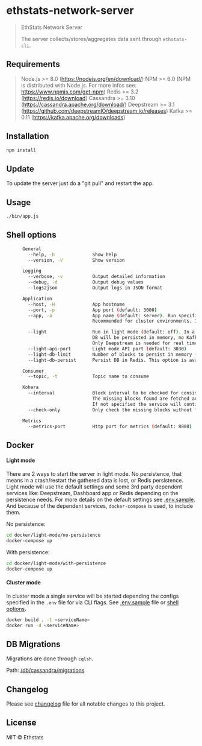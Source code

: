 # ethstats-network-server

> EthStats Network Server
>
> The server collects/stores/aggregates data sent through `ethstats-cli`.

## Requirements
> Node.js >= 8.0 (https://nodejs.org/en/download/)
> NPM >= 6.0 (NPM is distributed with Node.js. For more infos see: https://www.npmjs.com/get-npm)
> Redis >= 3.2 (https://redis.io/download)
> Cassandra >= 3.10 (https://cassandra.apache.org/download/)
> Deepstream >= 3.1 (https://github.com/deepstreamIO/deepstream.io/releases)
> Kafka >= 0.11 (https://kafka.apache.org/downloads)

## Installation

```sh
npm install
```

## Update

To update the server just do a "git pull" and restart the app.

## Usage

```sh
./bin/app.js
```

## Shell options

```sh
      General
        --help, -h              Show help
        --version, -V           Show version

      Logging
        --verbose, -v           Output detailed information
        --debug, -d             Output debug values
        --logs2json             Output logs in JSON format

      Application
        --host, -H              App hostname
        --port, -p              App port (default: 3000)
        --app, -a               App name (default: server). Run specific app as separate service (Available: server|consumer|api|configurator|kohera).
                                Recommended for cluster environments. If --light is specified, this option is ignored.

        --light                 Run in light mode (default: off). In a single instance will be started all necessary services (server, consumer, api).
                                DB will be persisted in memory, no Kafka needed for queuing and no Redis for caching.
                                Only Deepstream is needed for real time data reporting in the front end application.
        --light-api-port        Light mode API port (default: 3030)
        --light-db-limit        Number of blocks to persist in memory (default: 3000).
        --light-db-persist      Persist DB in Redis. This option is available only in light mode and consistent with --light-db-limit (default: off).

      Consumer
        --topic, -t             Topic name to consume

      Kohera
        --interval              Block interval to be checked for consistency. Value format: "start:end" 
                                The missing blocks found are fetched and sent to the consumer. 
                                If not specified the service will continuously check the consistency.
        --check-only            Only check the missing blocks without fetching the data.

      Metrics
        --metrics-port          Http port for metrics (default: 8888)
```

## Docker

#### Light mode

There are 2 ways to start the server in light mode. No persistence, that means in a crash/restart the gathered data is lost, or Redis persistence.
Light mode will use the default settings and some 3rd party dependent services like: Deepstream, Dashboard app or Redis depending on the persistence needs.
For more details on the default settings see [.env.sample](https://github.com/Alethio/ethstats-network-server/tree/master/.env.sample).
And because of the dependent services, `docker-compose` is used, to include them.

No persistence:
```sh
cd docker/light-mode/no-persistence
docker-compose up
```

With persistence:
```sh
cd docker/light-mode/with-persistence
docker-compose up
```

#### Cluster mode

In cluster mode a single service will be started depending the configs specified in the `.env` file for via CLI flags. See [.env.sample](https://github.com/Alethio/ethstats-network-server/tree/master/.env.sample) file or [shell options](#shell-options).

```sh
docker build . -t <serviceName>
docker run -d <serviceName>
```

## DB Migrations

Migrations are done through `cqlsh`.

Path: [/db/cassandra/migrations](https://github.com/Alethio/ethstats-network-server/tree/master/db/cassandra/migrations)

## Changelog

Please see [changelog](CHANGELOG.md) file for all notable changes to this project.

## License

MIT © Ethstats
